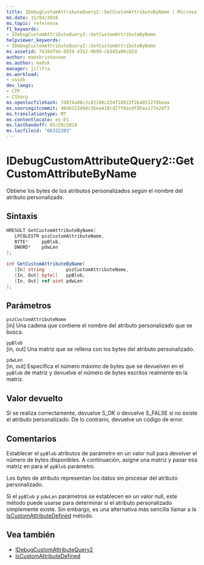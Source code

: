 ```yaml
---
title: IDebugCustomAttributeQuery2::GetCustomAttributeByName | Microsoft Docs
ms.date: 11/04/2016
ms.topic: reference
f1_keywords:
- IDebugCustomAttributeQuery2::GetCustomAttributeByName
helpviewer_keywords:
- IDebugCustomAttributeQuery2::GetCustomAttributeByName
ms.assetid: 7428dfeb-8929-41b2-9b99-cb343a86c02d
author: madskristensen
ms.author: madsk
manager: jillfra
ms.workload:
- vssdk
dev_langs:
- CPP
- CSharp
ms.openlocfilehash: 7d874a00c3c82108c224f18922f2b4853279beaa
ms.sourcegitcommit: 40d612240dc5bea418cd27fdacdf85ea177e2df3
ms.translationtype: MT
ms.contentlocale: es-ES
ms.lasthandoff: 05/29/2019
ms.locfileid: "66322203"
---
```

# <a name="idebugcustomattributequery2getcustomattributebyname"></a>IDebugCustomAttributeQuery2::GetCustomAttributeByName
Obtiene los bytes de los atributos personalizados según el nombre del atributo personalizado.

## <a name="syntax"></a>Sintaxis

```cpp
HRESULT GetCustomAttributeByName( 
   LPCOLESTR pszCustomAttributeName,
   BYTE*     ppBlob,
   DWORD*    pdwLen
);
```

```csharp
int GetCustomAttributeByName(
   [In] string        pszCustomAttributeName,
   [In, Out] byte[]   ppBlob,
   [In, Out] ref uint pdwLen
);
```

## <a name="parameters"></a>Parámetros
`pszCustomAttributeName`\
[in] Una cadena que contiene el nombre del atributo personalizado que se busca.

`ppBlob`\
[in, out] Una matriz que se rellena con los bytes del atributo personalizado.

`pdwLen`\
[in, out] Especifica el número máximo de bytes que se devuelven en el `ppBlob` de matriz y devuelve el número de bytes escritos realmente en la matriz.

## <a name="return-value"></a>Valor devuelto
 Si se realiza correctamente, devuelve S_OK o devuelve S_FALSE si no existe el atributo personalizado. De lo contrario, devuelve un código de error.

## <a name="remarks"></a>Comentarios
 Establecer el `ppBlob` atributos de parámetro en un valor null para devolver el número de bytes disponibles. A continuación, asigne una matriz y pasar esa matriz en para el `ppBlob` parámetro.

 Los bytes de atributo representan los datos sin procesar del atributo personalizado.

 Si el `ppBlob` y `pdwLen` parámetros se establecen en un valor null, este método puede usarse para determinar si el atributo personalizado simplemente existe. Sin embargo, es una alternativa más sencilla llamar a la [IsCustomAttributeDefined](../../../extensibility/debugger/reference/idebugcustomattributequery2-iscustomattributedefined.md) método.

## <a name="see-also"></a>Vea también
- [IDebugCustomAttributeQuery2](../../../extensibility/debugger/reference/idebugcustomattributequery2.md)
- [IsCustomAttributeDefined](../../../extensibility/debugger/reference/idebugcustomattributequery2-iscustomattributedefined.md)